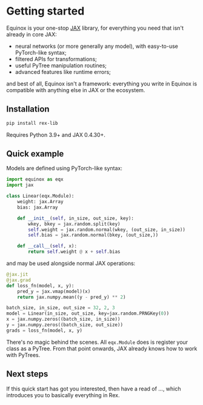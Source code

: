 # Getting started

Equinox is your one-stop [JAX](https://github.com/google/jax) library, for everything you need that isn't already in core JAX:

- neural networks (or more generally any model), with easy-to-use PyTorch-like syntax;
- filtered APIs for transformations;
- useful PyTree manipulation routines;
- advanced features like runtime errors;

and best of all, Equinox isn't a framework: everything you write in Equinox is compatible with anything else in JAX or the ecosystem.

[//]: # (If you're completely new to JAX, then start with this [CNN on MNIST example]&#40;https://docs.kidger.site/equinox/examples/mnist/&#41;.)

[//]: # (_Coming from [Flax]&#40;https://github.com/google/flax&#41; or [Haiku]&#40;https://github.com/deepmind/haiku&#41;? The main difference is that Equinox &#40;a&#41; offers a lot of advanced features not found in these libraries, like PyTree manipulation or runtime errors; &#40;b&#41; has a simpler way of building models: they're just PyTrees, so they can pass across JIT/grad/etc. boundaries smoothly._)

## Installation

```bash
pip install rex-lib
```

Requires Python 3.9+ and JAX 0.4.30+.

## Quick example

Models are defined using PyTorch-like syntax:

```python
import equinox as eqx
import jax

class Linear(eqx.Module):
    weight: jax.Array
    bias: jax.Array

    def __init__(self, in_size, out_size, key):
        wkey, bkey = jax.random.split(key)
        self.weight = jax.random.normal(wkey, (out_size, in_size))
        self.bias = jax.random.normal(bkey, (out_size,))

    def __call__(self, x):
        return self.weight @ x + self.bias
```

and may be used alongside normal JAX operations:

```python
@jax.jit
@jax.grad
def loss_fn(model, x, y):
    pred_y = jax.vmap(model)(x)
    return jax.numpy.mean((y - pred_y) ** 2)

batch_size, in_size, out_size = 32, 2, 3
model = Linear(in_size, out_size, key=jax.random.PRNGKey(0))
x = jax.numpy.zeros((batch_size, in_size))
y = jax.numpy.zeros((batch_size, out_size))
grads = loss_fn(model, x, y)
```

There's no magic behind the scenes. All `eqx.Module` does is register your class as a PyTree. From that point onwards, JAX already knows how to work with PyTrees.

## Next steps

If this quick start has got you interested, then have a read of ..., which introduces you to basically everything in Rex.

[//]: # (If this quick start has got you interested, then have a read of [All of Equinox]&#40;./all-of-equinox.md&#41;, which introduces you to basically everything in Equinox.)

[//]: # (## Citation)

[//]: # (--8<-- ".citation.md")

